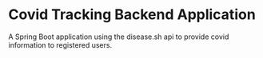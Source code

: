 # Covid Tracking Backend Application
A Spring Boot application using the disease.sh api to provide covid information to registered users.
